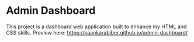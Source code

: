# Admin Dashboard

This project is a dashboard web application built to enhance my HTML and CSS skills.
Preview here: https://kaankarabiber.github.io/admin-dashboard/
